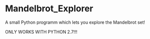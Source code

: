 # Mandelbrot_Explorer
A small Python programm which lets you explore the Mandelbrot set!

ONLY WORKS WITH PYTHON 2.7!!!

